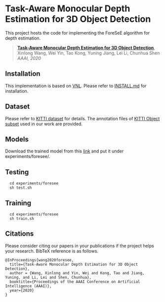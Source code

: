 # Task-Aware Monocular Depth Estimation for 3D Object Detection

This project hosts the code for implementing the ForeSeE algorithm for depth estimation.


> [**Task-Aware Monocular Depth Estimation for 3D Object Detection**](https://arxiv.org/abs/1909.07701),     
> Xinlong Wang, Wei Yin, Tao Kong, Yuning Jiang, Lei Li, Chunhua Shen    
> *AAAI, 2020*


## Installation

This implementation is based on [VNL](https://github.com/YvanYin/VNL_Monocular_Depth_Prediction). Please refer to [INSTALL.md](INSTALL.md) for installation.

## Dataset

Please refer to [KITTI dataset](http://www.cvlibs.net/datasets/kitti/eval_depth.php?benchmark=depth_prediction) for details.
The annotation files of [KITTI Object subset]() used in our work are provided.

## Models
Download the trained model from this [link](https://cloudstor.aarnet.edu.au/plus/s/M3LFxiDPZkMKrtw) and put it under experiments/foresee/.

## Testing

      cd experiments/foresee
      sh test.sh
 
## Training

      cd experiments/foresee
      sh train.sh
  
## Citations

Please consider citing our papers in your publications if the project helps your research. BibTeX reference is as follows.

```
@InProceedings{wang2020foresee, 
  title={Task-Aware Monocular Depth Estimation for 3D Object Detection}, 
  author = {Wang, Xinlong and Yin, Wei and Kong, Tao and Jiang, Yuning, and Li, Lei and Shen, Chunhua},
  booktitle={Proceedings of the AAAI Conference on Artificial Intelligence (AAAI)},
  year={2020}
}
```
